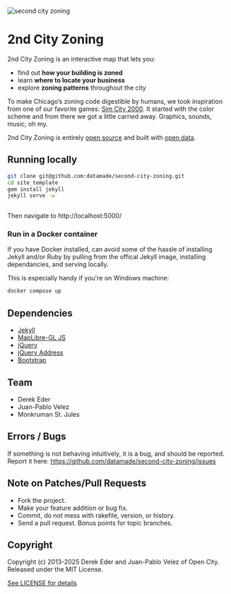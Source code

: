 ![second city zoning](http://i.imgur.com/J6oFuK7.gif)

# 2nd City Zoning

2nd City Zoning is an interactive map that lets you:

-   find out **how your building is zoned**
-   learn **where to locate your business**
-   explore **zoning patterns** throughout the city

To make Chicago’s zoning code digestible by humans, we took inspiration
from one of our favorite games: [Sim City 2000](http://en.wikipedia.org/wiki/SimCity_2000). It started with the color scheme and from there we got a little carried away. Graphics, sounds, music, oh my.

2nd City Zoning is entirely [open
source](http://secondcityzoning.org/about#code) and built with [open data](http://secondcityzoning.org/about#data).

## Running locally

```bash
git clone git@github.com:datamade/second-city-zoning.git
cd site_template
gem install jekyll
jekyll serve -w
  
```

Then navigate to http://localhost:5000/

### Run in a Docker container

If you have Docker installed, can avoid some of the hassle of installing Jekyll and/or Ruby by pulling from the offical Jekyll image, installing dependancies, and serving locally. 

This is especially handy if you're on Windows machine:

```bash
docker compose up
```

## Dependencies

* [Jekyll](http://jekyllrb.com)
* [MapLibre-GL JS](https://maplibre.org/maplibre-gl-js/docs/)
* [jQuery](http://jquery.org)
* [jQuery Address](http://www.asual.com/jquery/address)
* [Bootstrap](http://getbootstrap.com)

## Team

* Derek Eder
* Juan-Pablo Velez
* Monkruman St. Jules

## Errors / Bugs

If something is not behaving intuitively, it is a bug, and should be reported.
Report it here: https://github.com/datamade/second-city-zoning/issues


## Note on Patches/Pull Requests
 
* Fork the project.
* Make your feature addition or bug fix.
* Commit, do not mess with rakefile, version, or history.
* Send a pull request. Bonus points for topic branches.

## Copyright

Copyright (c) 2013-2025 Derek Eder and Juan-Pablo Velez of Open City. Released under the MIT License.

[See LICENSE for details](https://github.com/datamade/second-city-zoning/blob/master/LICENSE)
